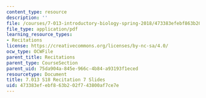 ```yaml
---
content_type: resource
description: ''
file: /courses/7-013-introductory-biology-spring-2018/473383efebf863b202f743800af7ce7e_MIT7_013s18Rec7_slides.pdf
file_type: application/pdf
learning_resource_types:
- Recitations
license: https://creativecommons.org/licenses/by-nc-sa/4.0/
ocw_type: OCWFile
parent_title: Recitations
parent_type: CourseSection
parent_uid: 75da904a-845e-966c-4b84-a93193f1eced
resourcetype: Document
title: 7.013 S18 Recitation 7 Slides
uid: 473383ef-ebf8-63b2-02f7-43800af7ce7e
---
```

